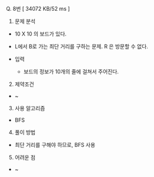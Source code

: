 Q. 8번 [ 34072 KB/52 ms ]

1. 문제 분석
- 10 X 10 의 보드가 있다.
- L에서 B로 가는 최단 거리를 구하는 문제. R 은 방문할 수 없다.

- 입력
  - 보드의 정보가 10개의 줄에 걸쳐서 주어진다.

2. 제약조건
- ~

3. 사용 알고리즘
- BFS

4. 풀이 방법
- 최단 거리를 구해야 하므로, BFS 사용

5. 어려운 점
- ~